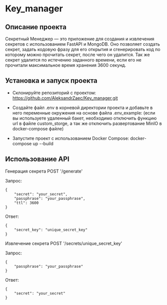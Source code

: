 # Key_manager

## Описание проекта
Секретный Менеджер — это приложение для создания и извлечения секретов с использованием FastAPI и MongoDB. Оно позволяет создать секрет, задать кодовую фразу для его открытия и сгенерировать код по которому можно прочитать секрет, после чего он удалится. Так же секрет удалится по истечению заданного времени, если его не прочитали максимальное время хранения 3600 секунд.

## Установка и запуск проекта

- Склонируйте репозиторий с проектом: https://github.com/AleksandrZaec/Key_manager.git

- Создайте файл .env в корневой директории проекта и добавьте в него переменные окружения на основе файла .env_example: (если вы используете удаленный бакет, необходимо отключить функцию url в файле custom_storge, а так же отключить развертование MinIO в docker-compose файле)

- Запустите проект с использованием Docker Compose: docker-compose up --build

## Использование API

Генерация секрета
POST '/generate'

Запрос:

``` 
{
    "secret": "your_secret",
    "passphrase": "your_passphrase",
    "ttl": 3600
} 
```

Ответ:
```
{
    "secret_key": "unique_secret_key"
}
```

Извлечение секрета
POST '/secrets/unique_secret_key'

Запрос:
```
{
    "passphrase": "your_passphrase"
}
```

Ответ:
```
{
    "secret": "your_secret"
}
```

